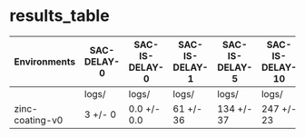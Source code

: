 # results_table
| Environments  |SAC-DELAY-0|SAC-IS-DELAY-0|SAC-IS-DELAY-1|SAC-IS-DELAY-5|SAC-IS-DELAY-10|SAC-IS-DELAY-20|
|---------------|-----------|--------------|--------------|--------------|---------------|---------------|
|               |logs/      |logs/         |logs/         |logs/         |logs/          |logs/          |
|zinc-coating-v0|3 +/- 0    |0.0 +/- 0.0   |61 +/- 36     |134 +/- 37    |247 +/- 23     |595 +/- 50     |
